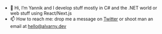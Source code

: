 - 👋 Hi, I’m Yannik and I develop stuff mostly in C# and the .NET world or web stuff using React/Next.js
- 📫 How to reach me: drop me a message on [Twitter](https://twitter.com/alvarnydev) or shoot man an email at [hello@alvarny.dev](mailto:hello@alvarny.dev)
